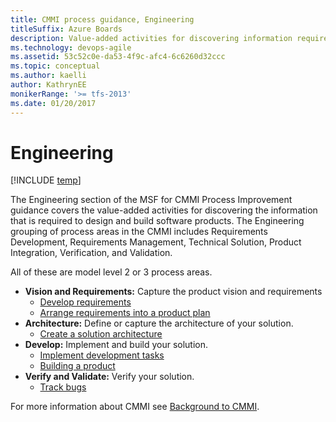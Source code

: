 ```yaml
---
title: CMMI process guidance, Engineering
titleSuffix: Azure Boards
description: Value-added activities for discovering information required to design and build software products - Team Foundation Server (TFS)
ms.technology: devops-agile
ms.assetid: 53c52c0e-da53-4f9c-afc4-6c6260d32ccc
ms.topic: conceptual
ms.author: kaelli
author: KathrynEE
monikerRange: '>= tfs-2013'
ms.date: 01/20/2017
---
```


# Engineering

[!INCLUDE [temp](../../../includes/version-vsts-tfs-all-versions.md)]

The Engineering section of the MSF for CMMI Process Improvement guidance covers the value-added activities for discovering the information that is required to design and build software products. The Engineering grouping of process areas in the CMMI includes Requirements Development, Requirements Management, Technical Solution, Product Integration, Verification, and Validation. 

All of these are model level 2 or 3 process areas.  
  

- **Vision and Requirements:** Capture the product vision and requirements  
	- [Develop requirements](guidance-develop-requirements.md)
	- [Arrange requirements into a product plan](arrange-requirements-into-a-product-plan.md)  
- **Architecture:** Define or capture the architecture of your solution.  
	- [Create a solution architecture](guidance-create-solution-architecture.md)   
- **Develop:** Implement and build your solution.  
	- [Implement development tasks](guidance-implement-development-tasks.md)  
	- [Building a product](guidance-build-product.md)
- **Verify and Validate:** Verify your solution.
	- [Track bugs](track-bugs.md)  

For more information about CMMI see [Background to CMMI](guidance-background-to-cmmi.md).  
